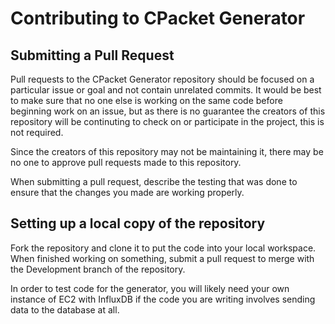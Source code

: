 # Contributing to CPacket Generator

## Submitting a Pull Request

Pull requests to the CPacket Generator repository should be focused on a particular issue or goal and not contain unrelated commits.  It would be best to make sure that no one else is working on the same code before beginning work on an issue, but as there is no guarantee the creators of this repository will be continuting to check on or participate in the project, this is not required.

Since the creators of this repository may not be maintaining it, there may be no one to approve pull requests made to this repository.

When submitting a pull request, describe the testing that was done to ensure that the changes you made are working properly.


## Setting up a local copy of the repository

Fork the repository and clone it to put the code into your local workspace.  When finished working on something, submit a pull request to merge with the Development branch of the repository.

In order to test code for the generator, you will likely need your own instance of EC2 with InfluxDB if the code you are writing involves sending data to the database at all.
